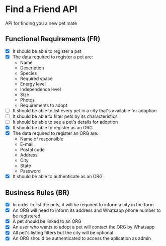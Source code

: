 
# Find a Friend API

API for finding you a new pet mate

## Functional Requirements (FR)

- [X] It should be able to register a pet
- [X] The data required to register a pet are:
    - Name
    - Description
    - Species
    - Required space
    - Energy level
    - Independence level
    - Size
    - Photos
    - Requirements to adopt
- [ ] It should be able to list every pet in a city that's available for adoption
- [ ] It should be able to filter pets by its characteristics
- [ ] It should be able to see a pet's details for adoption
- [X] It should be able to register as an ORG
- [X] The data required to register an ORG are:
    - Name of responsible
    - E-mail
    - Postal code
    - Address
    - City
    - State
    - Password
- [X] It should be able to authenticate as an ORG

## Business Rules (BR)

- [X] In order to list the pets, it will be required to inform a city in the form
- [x] An ORG will need to inform its address and Whatsapp phone number to be registered
- [X] A pet should be linked to an ORG
- [X] An user who wants to adopt a pet will contact the ORG by Whatsapp
- [X] All pet's listing filters but the city will be optional
- [X] An ORG should be authenticated to access the aplication as admin
